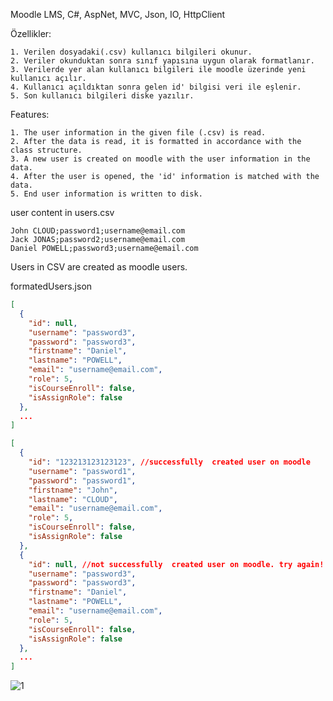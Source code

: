 Moodle LMS, C#, AspNet, MVC, Json, IO, HttpClient

Özellikler:

	1. Verilen dosyadaki(.csv) kullanıcı bilgileri okunur.
	2. Veriler okunduktan sonra sınıf yapısına uygun olarak formatlanır.
	3. Verilerde yer alan kullanıcı bilgileri ile moodle üzerinde yeni kullanıcı açılır.
	4. Kullanıcı açıldıktan sonra gelen id' bilgisi veri ile eşlenir.
	5. Son kullanıcı bilgileri diske yazılır.

Features:

	1. The user information in the given file (.csv) is read.
	2. After the data is read, it is formatted in accordance with the class structure.
	3. A new user is created on moodle with the user information in the data.
	4. After the user is opened, the 'id' information is matched with the data.
	5. End user information is written to disk.

user content in users.csv 
```
John CLOUD;password1;username@email.com
Jack JONAS;password2;username@email.com
Daniel POWELL;password3;username@email.com
```

Users in CSV are created as moodle users.

formatedUsers.json
```JSON 
[
  {
    "id": null,
    "username": "password3",
    "password": "password3",
    "firstname": "Daniel",
    "lastname": "POWELL",
    "email": "username@email.com",
    "role": 5,
    "isCourseEnroll": false,
    "isAssignRole": false
  },
  ...
]
```

```JSON 
[
  {
    "id": "123213123123123", //successfully  created user on moodle 
    "username": "password1",
    "password": "password1",
    "firstname": "John",
    "lastname": "CLOUD",
    "email": "username@email.com",
    "role": 5,
    "isCourseEnroll": false,
    "isAssignRole": false
  },
  {
    "id": null, //not successfully  created user on moodle. try again!
    "username": "password3",
    "password": "password3",
    "firstname": "Daniel",
    "lastname": "POWELL",
    "email": "username@email.com",
    "role": 5,
    "isCourseEnroll": false,
    "isAssignRole": false
  },
  ...
]
```
 ![1](https://user-images.githubusercontent.com/89924493/146211487-73d5369a-6bf9-479a-8e06-3746d2001812.JPG)

